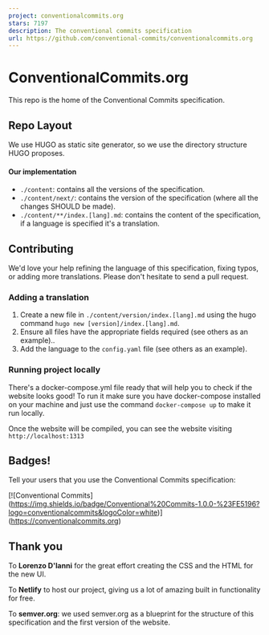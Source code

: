 ```yaml
---
project: conventionalcommits.org
stars: 7197
description: The conventional commits specification
url: https://github.com/conventional-commits/conventionalcommits.org
---
```


ConventionalCommits.org
=======================

This repo is the home of the Conventional Commits specification.

Repo Layout
-----------

We use HUGO as static site generator, so we use the directory structure HUGO proposes.

#### Our implementation

-   `./content`: contains all the versions of the specification.
-   `./content/next/`: contains the version of the specification (where all the changes SHOULD be made).
-   `./content/**/index.[lang].md`: contains the content of the specification, if a language is specified it's a translation.

Contributing
------------

We'd love your help refining the language of this specification, fixing typos, or adding more translations. Please don't hesitate to send a pull request.

### Adding a translation

1.  Create a new file in `./content/version/index.[lang].md` using the hugo command `hugo new [version]/index.[lang].md`.
2.  Ensure all files have the appropriate fields required (see others as an example)..
3.  Add the language to the `config.yaml` file (see others as an example).

### Running project locally

There's a docker-compose.yml file ready that will help you to check if the website looks good! To run it make sure you have docker-compose installed on your machine and just use the command `docker-compose up` to make it run locally.

Once the website will be compiled, you can see the website visiting `http://localhost:1313`

Badges!
-------

Tell your users that you use the Conventional Commits specification:

\[!\[Conventional Commits\](https://img.shields.io/badge/Conventional%20Commits-1.0.0-%23FE5196?logo=conventionalcommits&logoColor=white)\](https://conventionalcommits.org)

Thank you
---------

To **Lorenzo D'Ianni** for the great effort creating the CSS and the HTML for the new UI.

To **Netlify** to host our project, giving us a lot of amazing built in functionality for free.

To **semver.org**: we used semver.org as a blueprint for the structure of this specification and the first version of the website.
